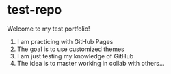 # test-repo

Welcome to my test portfolio!

1. I am practicing with GitHub Pages
2. The goal is to use customized themes
3. I am just testing my knowledge of GitHub
4. The idea is to master working in collab with others...

